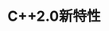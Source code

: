 # C++2.0新特性

## 


## 


## 


## 


## 


## 


## 


## 


## 



## 


## 



## 



## 



## 


## 


## 


## 


## 
